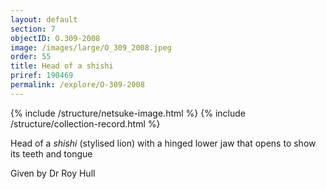 ```yaml
---
layout: default
section: 7
objectID: O.309-2008
image: /images/large/O_309_2008.jpeg
order: 55
title: Head of a shishi
priref: 190469
permalink: /explore/O-309-2008
---
```

{% include /structure/netsuke-image.html %}
{% include /structure/collection-record.html %}

Head of a <em>shishi</em> (stylised lion) with a hinged lower jaw that opens to show its teeth and tongue

Given by Dr Roy Hull

